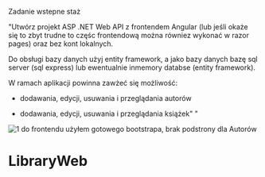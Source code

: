 Zadanie wstepne staż

"Utwórz projekt ASP .NET Web API z frontendem Angular (lub jeśli okaże się to zbyt trudne to częśc frontendową można równiez wykonać w razor pages) oraz bez kont lokalnych.

Do obsługi bazy danych użyj entity framework, a jako bazy danych bazę sql server (sql express) lub ewentualnie inmemory databse (entity framework).

W ramach aplikacji powinna zawżeć się możliwość:

- dodawania, edycji, usuwania i przeglądania autorów

- dodawania, edycji, usuwania i przeglądania książek"
"



![1](https://user-images.githubusercontent.com/76970415/175759305-439d0ef7-7971-40a2-a2ba-3eb93f331cda.png)
do frontendu użyłem gotowego bootstrapa, brak podstrony dla Autorów

# LibraryWeb
